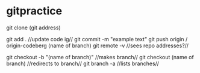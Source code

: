 # gitpractice

git clone (git address)

git add . //update code ig//
git commit -m "example text"
git push origin / origin-codeberg (name of branch)
git remote -v //sees repo addresses?//

git checkout -b "(name of branch)" //makes branch//
git checkout (name of branch) //redirects to branch//
git branch -a //lists branches//


